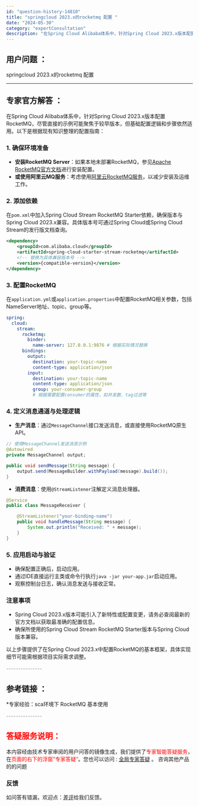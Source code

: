 ```yaml
---
id: "question-history-14810"
title: "springcloud 2023.x的rocketmq 配置 "
date: "2024-05-30"
category: "expertConsultation"
description: "在Spring Cloud Alibaba体系中，针对Spring Cloud 2023.x版本配置RocketMQ，尽管直接的示例可能聚焦于较早版本，但基础配置逻辑和步骤依然适用。以下是根据现有知识整理的配置指南：### 1. 确保环境准备- **安装RocketMQ Server**：如果本地未"
---
```


## 用户问题 ： 
 springcloud 2023.x的rocketmq 配置  

---------------
## 专家官方解答 ：

在Spring Cloud Alibaba体系中，针对Spring Cloud 2023.x版本配置RocketMQ，尽管直接的示例可能聚焦于较早版本，但基础配置逻辑和步骤依然适用。以下是根据现有知识整理的配置指南：

### 1. 确保环境准备
- **安装RocketMQ Server**：如果本地未部署RocketMQ，参见[Apache RocketMQ官方文档](https://rocketmq.apache.org/zh/docs/deploymentOperations/01deploy)进行安装配置。
- **或使用阿里云MQ服务**：考虑使用[阿里云RocketMQ服务](https://www.aliyun.com/product/rocketmq?utm_content=se_1009650370)，以减少安装及运维工作。

### 2. 添加依赖
在`pom.xml`中加入Spring Cloud Stream RocketMQ Starter依赖，确保版本与Spring Cloud 2023.x兼容。具体版本号可通过Spring Cloud或Spring Cloud Stream的发行版文档查询。

```xml
<dependency>
    <groupId>com.alibaba.cloud</groupId>
    <artifactId>spring-cloud-starter-stream-rocketmq</artifactId>
    <!-- 替换为具体兼容版本号 -->
    <version>{compatible-version}</version>
</dependency>
```

### 3. 配置RocketMQ
在`application.yml`或`application.properties`中配置RocketMQ相关参数，包括NameServer地址、topic、group等。

```yaml
spring:
  cloud:
    stream:
      rocketmq:
        binder:
          name-server: 127.0.0.1:9876 # 根据实际情况替换
      bindings:
        output:
          destination: your-topic-name
          content-type: application/json
        input:
          destination: your-topic-name
          content-type: application/json
          group: your-consumer-group
          # 根据需要配置consumer的属性，如并发数、tag过滤等
```

### 4. 定义消息通道与处理逻辑
- **生产消息**：通过`MessageChannel`接口发送消息，或直接使用RocketMQ原生API。
  
```java
// 使用MessageChannel发送消息示例
@Autowired
private MessageChannel output;

public void sendMessage(String message) {
    output.send(MessageBuilder.withPayload(message).build());
}
```

- **消费消息**：使用`@StreamListener`注解定义消息处理器。

```java
@Service
public class MessageReceiver {

    @StreamListener("your-binding-name")
    public void handleMessage(String message) {
        System.out.println("Received: " + message);
    }
}
```

### 5. 应用启动与验证
- 确保配置正确后，启动应用。
- 通过IDE直接运行主类或命令行执行`java -jar your-app.jar`启动应用。
- 观察控制台日志，确认消息发送与接收正常。

### 注意事项
- Spring Cloud 2023.x版本可能引入了新特性或配置变更，请务必查阅最新的官方文档以获取最准确的配置信息。
- 确保所使用的Spring Cloud Stream RocketMQ Starter版本与Spring Cloud版本兼容。

以上步骤提供了在Spring Cloud 2023.x中配置RocketMQ的基本框架，具体实现细节可能需根据项目实际需求调整。


<font color="#949494">---------------</font> 


## 参考链接 ：

*专家经验：sca环境下 RocketMQ 基本使用 


 <font color="#949494">---------------</font> 
 


## <font color="#FF0000">答疑服务说明：</font> 

本内容经由技术专家审阅的用户问答的镜像生成，我们提供了<font color="#FF0000">专家智能答疑服务</font>，在<font color="#FF0000">页面的右下的浮窗”专家答疑“</font>。您也可以访问 : [全局专家答疑](https://answer.opensource.alibaba.com/docs/intro) 。 咨询其他产品的的问题

### 反馈
如问答有错漏，欢迎点：[差评](https://ai.nacos.io/user/feedbackByEnhancerGradePOJOID?enhancerGradePOJOId=14814)给我们反馈。
